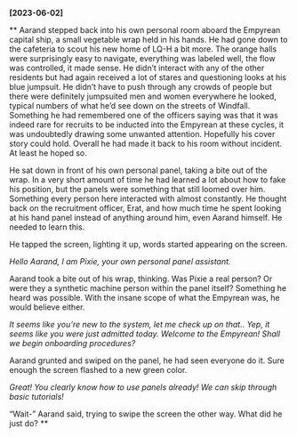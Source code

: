 **[2023-06-02]**

** 
Aarand stepped back into his own personal room aboard the Empyrean capital ship, a small vegetable wrap held in his hands. He had gone down to the cafeteria to scout his new home of LQ-H a bit more. The orange halls were surprisingly easy to navigate, everything was labeled well, the flow was controlled, it made sense. He didn’t interact with any of the other residents but had again received a lot of stares and questioning looks at his blue jumpsuit. He didn’t have to push through any crowds of people but there were definitely jumpsuited men and women everywhere he looked, typical numbers of what he’d see down on the streets of Windfall. Something he had remembered one of the officers saying was that it was indeed rare for recruits to be inducted into the Empyrean at these cycles, it was undoubtedly drawing some unwanted attention. Hopefully his cover story could hold. Overall he had made it back to his room without incident. At least he hoped so. 

He sat down in front of his own personal panel, taking a bite out of the wrap. In a very short amount of time he had learned a lot about how to fake his position, but the panels were something that still loomed over him. Something every person here interacted with almost constantly. He thought back on the recruitment officer, Erat, and how much time he spent looking at his hand panel instead of anything around him, even Aarand himself. He needed to learn this. 

He tapped the screen, lighting it up, words started appearing on the screen.

*Hello Aarand, I am Pixie, your own personal panel assistant.*

Aarand took a bite out of his wrap, thinking. Was Pixie a real person? Or were they a synthetic machine person within the panel itself? Something he heard was possible. With the insane scope of what the Empyrean was, he would believe either. 

*It seems like you’re new to the system, let me check up on that.. Yep, it seems like you were just admitted today. Welcome to the Empyrean! Shall we begin onboarding procedures?*

Aarand grunted and swiped on the panel, he had seen everyone do it. Sure enough the screen flashed to a new green color. 

*Great! You clearly know how to use panels already! We can skip through basic tutorials!*

“Wait-” Aarand said, trying to swipe the screen the other way. What did he just do?
**